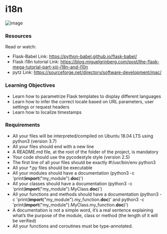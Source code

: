 # i18n
![image](https://github.com/AAndrews-1982/atlas-web_back_end/assets/116847683/dfb3e5c8-2424-4fc1-aad6-a8319ede3bc9)

### Resources
Read or watch:

- Flask-Babel
  Link: https://python-babel.github.io/flask-babel/
- Flask i18n tutorial
  Link: https://blog.miguelgrinberg.com/post/the-flask-mega-tutorial-part-xiii-i18n-and-l10n
- pytz
  Link: https://sourceforge.net/directory/software-development/mac/

### Learning Objectives
- Learn how to parametrize Flask templates to display different languages
- Learn how to infer the correct locale based on URL parameters, user settings or request headers
- Learn how to localize timestamps

### Requirements
- All your files will be interpreted/compiled on Ubuntu 18.04 LTS using python3 (version 3.7)
- All your files should end with a new line
- A README.md file, at the root of the folder of the project, is mandatory
- Your code should use the pycodestyle style (version 2.5)
- The first line of all your files should be exactly #!/usr/bin/env python3
- All your *.py files should be executable
- All your modules should have a documentation (python3 -c 'print(__import__("my_module").__doc__)')
- All your classes should have a documentation (python3 -c 'print(__import__("my_module").MyClass.__doc__)')
- All your functions and methods should have a documentation (python3 -c 'print(__import__("my_module").my_function.__doc__)' and python3 -c 'print(__import__("my_module").MyClass.my_function.__doc__)')
- A documentation is not a simple word, it’s a real sentence explaining what’s the purpose of the module, class or method (the length of it will be verified)
- All your functions and coroutines must be type-annotated.

